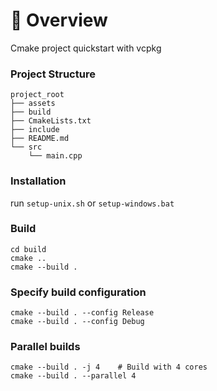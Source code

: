 # 🚀 Overview
Cmake project quickstart with vcpkg

### Project Structure
```
project_root
├── assets
├── build
├── CmakeLists.txt
├── include
├── README.md
└── src
    └── main.cpp

```
### Installation
run `setup-unix.sh` or `setup-windows.bat`

### Build
```
cd build
cmake ..
cmake --build .
```

### Specify build configuration
```
cmake --build . --config Release
cmake --build . --config Debug
```

### Parallel builds
```
cmake --build . -j 4    # Build with 4 cores
cmake --build . --parallel 4
```
